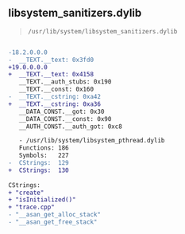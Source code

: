 ## libsystem_sanitizers.dylib

> `/usr/lib/system/libsystem_sanitizers.dylib`

```diff

-18.2.0.0.0
-  __TEXT.__text: 0x3fd0
+19.0.0.0.0
+  __TEXT.__text: 0x4158
   __TEXT.__auth_stubs: 0x190
   __TEXT.__const: 0x160
-  __TEXT.__cstring: 0xa42
+  __TEXT.__cstring: 0xa36
   __DATA_CONST.__got: 0x30
   __DATA_CONST.__const: 0x90
   __AUTH_CONST.__auth_got: 0xc8

   - /usr/lib/system/libsystem_pthread.dylib
   Functions: 186
   Symbols:   227
-  CStrings:  129
+  CStrings:  130
 
CStrings:
+ "create"
+ "isInitialized()"
+ "trace.cpp"
- "__asan_get_alloc_stack"
- "__asan_get_free_stack"

```
